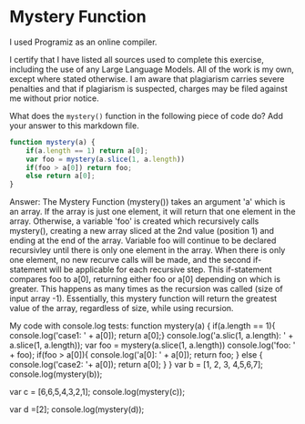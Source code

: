 # Mystery Function

I used Programiz as an online compiler.

I certify that I have listed all sources used to complete this exercise, including the use
of any Large Language Models. All of the work is my own, except where stated
otherwise. I am aware that plagiarism carries severe penalties and that if plagiarism is
suspected, charges may be filed against me without prior notice.

What does the `mystery()` function in the following piece of code do? Add your
answer to this markdown file.

```javascript
function mystery(a) {
    if(a.length == 1) return a[0];
    var foo = mystery(a.slice(1, a.length))
    if(foo > a[0]) return foo;
    else return a[0];
}
```
Answer:
The Mystery Function (mystery()) takes an argument 'a' which is an array. If the array is just one element, it will return that one element in the array. Otherwise,
a variable 'foo' is created which recursively calls mystery(), creating a new array sliced at the 2nd value (position 1) and ending at the end of the array. 
Variable foo will continue to be declared recursivley until there is only one element in the array. When there is only one element, no new recurve calls will be made, and the second if-statement will be applicable for each recursive step. This if-statement compares foo to a[0], returning either foo or a[0] depending on which is greater. This happens as many times as the recursion was called (size of input array -1). Essentially, this mystery function will return the greatest value of the array, regardless of size, while using recursion. 

My code with console.log tests:
function mystery(a) {
    if(a.length == 1){ console.log('case1: ' + a[0]); return a[0];}
    console.log('a.slic(1, a.length): ' + a.slice(1, a.length));
    var foo = mystery(a.slice(1, a.length))
    console.log('foo: ' + foo);
    if(foo > a[0]){ console.log('a[0]: ' + a[0]); return foo;
    } else { console.log('case2: '+ a[0]); return a[0];
    }
}
var b = [1, 2, 3, 4,5,6,7];
console.log(mystery(b));

var c = [6,6,5,4,3,2,1];
console.log(mystery(c));

var d =[2];
console.log(mystery(d));
